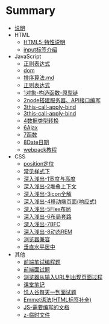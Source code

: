 # Summary

* [说明](readme.md)
* HTML 
  - [HTML5-特性说明](/doc/HTML5-特性说明.md)   
  - [input标签介绍](/doc/HTML5-input标签介绍.md)   
* JavaScript    
  * [正则表达式](/doc/JS-正则表达式.md) 
  * [dom](/doc/dom.md) 
  * [排序算法.md](/doc/JS-排序算法.md) 
  * [正则表达式](/doc/JS-正则表达式.md) 
  * [1对象-构造函数-原型链](/doc/JS-1对象-构造函数-原型链.md) 
  * [2node搭建服务器、API接口编写](/doc/JS-2node搭建服务器、API接口编写.md) 
  * [3this-call-apply-bind](/doc/JS-3this-call-apply-bind.md) 
  * [3this-call-apply-bind](/doc/JS-3this-call-apply-bind.md) 
  * [4数据类型转换](/doc/JS-4数据类型转换.md) 
  * [6Ajax](/doc/6Ajax.md) 
  * [7函数](/doc/JS-7函数.md) 
  * [8Date日期](/doc/JS-8Date日期.md) 
  * [webpack教程](/doc/webpack教程.md) 
* CSS
  - [position定位](/doc/css/CSS-定位.md)
  - [常见样式下](/doc/css/CSS常见样式下.md)
  - [深入浅出-1宽度与高度](/doc/css/CSS深入浅出-1宽度与高度笔记.md)
  - [深入浅出-2堆叠上下文](/doc/css/CSS深入浅出-2堆叠上下文.md)
  - [深入浅出-3icon全解](/doc/css/CSS深入浅出-3icon全解.md)
  - [深入浅出-4移动端页面(响应式)](/doc/css/CSS深入浅出-4移动端页面(响应式).md)
  - [深入浅出-5Flex布局](/doc/css/CSS深入浅出-5Flex布局.md)
  - [深入浅出-6布局套路](/doc/css/CSS深入浅出-6布局套路.md)
  - [深入浅出-7BFC](/doc/css/CSS深入浅出-7BFC.md)
  - [深入浅出-8动态REM](/doc/css/CSS深入浅出-8动态REM.md)
  - [浏览器兼容](/doc/css/CSS-浏览器兼容.md)
  - [垂直水平居中](/doc/css/CSS垂直水平居中.md)
* 其他
  - [前端笔试编程题](/doc/css/前端笔试编程题.md)
  - [前端面试题](/doc/css/前端面试题.md)
  - [浏览器从输入URL到出现页面过程](/doc/css/浏览器从输入URL到出现页面过程.md)
  - [课堂笔记](/doc/css/课堂笔记.txt)
  - [饥人谷每天一到面试题](/doc/css/饥人谷每天一到面试题.md)
  - [Emmet语法(HTML标签补全)](/doc/css/Emmet语法(HTML标签补全).md)
  - [JS-需要编写的文档](/doc/css/JS-需要编写的文档.md)
  - [z-临时文件](/doc/css/z-临时文件.md)